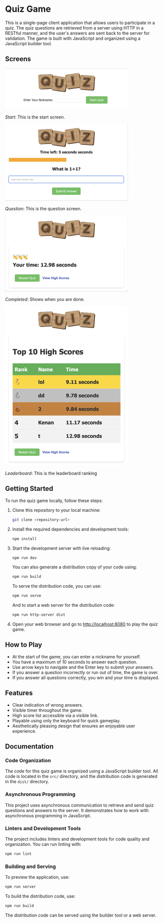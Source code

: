 # Quiz Game

This is a single-page client application that allows users to participate in a quiz. The quiz questions are retrieved from a server using HTTP in a RESTful manner, and the user's answers are sent back to the server for validation. The game is built with JavaScript and organized using a JavaScript builder tool.

## Screens
<img src="src/img/Start.png" width="400">

*Start*: This is the start screen.

<img src="src/img/Question.png" width="400">

*Question*: This is the question screen.

<img src="src/img/Completed.png" width="400">

*Completed*: Shows when you are done.

<img src="src/img/Leaderboard.png" width="400">

*Leaderboard*: This is the leaderboard ranking

## Getting Started

To run the quiz game locally, follow these steps:

1. Clone this repository to your local machine:

   ```bash
   git clone <repository-url>
   ```

2. Install the required dependencies and development tools:

   ```bash
   npm install
   ```

3. Start the development server with live reloading:

   ```bash
   npm run dev
   ```

   You can also generate a distribution copy of your code using:

   ```bash
   npm run build
   ```

   To serve the distribution code, you can use:

   ```bash
   npm run serve
   ```

   And to start a web server for the distribution code:

   ```bash
   npm run http-server dist
   ```

4. Open your web browser and go to [http://localhost:8080](http://localhost:8080) to play the quiz game.

## How to Play

- At the start of the game, you can enter a nickname for yourself.
- You have a maximum of 10 seconds to answer each question.
- Use arrow keys to navigate and the Enter key to submit your answers.
- If you answer a question incorrectly or run out of time, the game is over.
- If you answer all questions correctly, you win and your time is displayed.

## Features

- Clear indication of wrong answers.
- Visible timer throughout the game.
- High score list accessible via a visible link.
- Playable using only the keyboard for quick gameplay.
- Aesthetically pleasing design that ensures an enjoyable user experience.

## Documentation

### Code Organization

The code for this quiz game is organized using a JavaScript builder tool. All code is located in the `src/` directory, and the distribution code is generated in the `dist/` directory.

### Asynchronous Programming

This project uses asynchronous communication to retrieve and send quiz questions and answers to the server. It demonstrates how to work with asynchronous programming in JavaScript.

### Linters and Development Tools

The project includes linters and development tools for code quality and organization. You can run linting with:

```bash
npm run lint
```

### Building and Serving

To preview the application, use:

```bash
npm run server
```

To build the distribution code, use:

```bash
npm run build
```

The distribution code can be served using the builder tool or a web server.